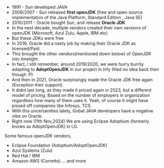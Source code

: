 

- 1991      - Sun developed JAVA
- 2006/2007 - Sun released **first openJDK** (free and open-source implementation of the Java Platform, Standard Edition , Java SE)
- 2010/2011 - Oracle bought Sun, and release **Oracle JDK**
- In the next decade, multiple vendors created their own versions of openJDK (Microsoft, Azul Zulu, Apple, IBM etc)
- But these JDKs were free
- In 2019, Oracle did a nasty job by making their Oracle JDK as licensed/Paid.
- This brought the other vendors(mentioned down below) of OpenJDK into limelight.
- In fact, I still remember, around 2019/2020, we were hurry burrily adapting to **AdoptOpenJDK** in our project in Infy (Had no idea back then though :P)
- And then in 2021, Oracle surprisingly made the Oracle JDK free again (Exception their support).
- It didnt last long, as they made it priced again in 2023, but a different model of pricing. Based on the number of employers in organization regardless how many of them uses it. Yeah, of course it might have pissed off companies like Infosys, TCS.
- With this uncertainities lately, Gobal JAVA developers have a negative vibe on Oracle.
- Right now (11th Nov,2024) We are using Eclipse Adoptium (formerly knows as AdoptOpenJDK) in LG.

Some famous openJDK vendors,
 - Eclipse Foundation (Adoptium/AdoptOpenJDK)
 - Azul Systems (Zulu)
 - Red Hat / IBM
 - Amazon AWS (Corretto) … and more


